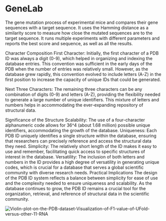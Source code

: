 

# GeneLab

The gene mutation process of experimental mice and compares their gene sequences with a target sequence. It uses the Hamming distance as a similarity score to measure how close the mutated sequences are to the target sequence. It runs multiple experiments with different parameters and reports the best score and sequence, as well as all the results.

Character Composition
First Character: Initially, the first character of a PDB ID was always a digit (0-9), which helped in organizing and indexing the database entries. This convention was sufficient in the early days of the PDB when the number of entries was relatively small. However, as the database grew rapidly, this convention evolved to include letters (A-Z) in the first position to increase the capacity of unique IDs that could be generated.

Next Three Characters: The remaining three characters can be any combination of digits (0-9) and letters (A-Z), providing the flexibility needed to generate a large number of unique identifiers. This mixture of letters and numbers helps in accommodating the ever-expanding repository of structural data.

Significance of the Structure
Scalability: The use of a four-character alphanumeric code allows for 36^4 (about 1.68 million) possible unique identifiers, accommodating the growth of the database.
Uniqueness: Each PDB ID uniquely identifies a single structure within the database, ensuring that researchers can precisely reference and access the structural data they need.
Simplicity: The relatively short length of the ID makes it easy to use and remember, facilitating quick access to specific structures of interest in the database.
Versatility: The inclusion of both letters and numbers in the ID provides a high degree of versatility in generating unique codes, which is crucial for a database that serves a global scientific community with diverse research needs.
Practical Implications
The design of the PDB ID system reflects a balance between simplicity for ease of use and the complexity needed to ensure uniqueness and scalability. As the database continues to grow, the PDB ID remains a crucial tool for the organization, retrieval, and reference of structural data in the scientific community.

![Violin-plot-on-the-PDB-dataset-Visualization-of-F1-value-of-UFold-versus-other-11-RNA](https://github.com/Heisnotanimposter/GeneLab/assets/97718938/110c05bf-8e17-4cf9-9d40-0617b4e5ff72)

